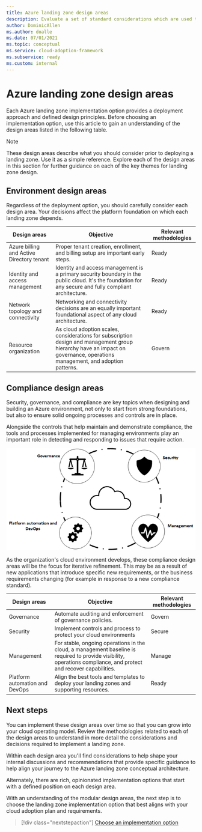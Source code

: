 ```yaml
---
title: Azure landing zone design areas
description: Evaluate a set of standard considerations which are used to define all Azure landing zones.
author: DominicAllen
ms.author: doalle
ms.date: 07/01/2021
ms.topic: conceptual
ms.service: cloud-adoption-framework
ms.subservice: ready
ms.custom: internal
---
```


<!-- TODO: Refactor terms: "design area", "well-architected" -->

# Azure landing zone design areas

Each Azure landing zone implementation option provides a deployment approach and defined design principles. Before choosing an implementation option, use this article to gain an understanding of the design areas listed in the following table.

> [!NOTE]
> These design areas describe what you should consider prior to deploying a landing zone. Use it as a simple reference. Explore each of the design areas in this section for further guidance on each of the key themes for landing zone design.

## Environment design areas

Regardless of the deployment option, you should carefully consider each design area. Your decisions affect the platform foundation on which each landing zone depends.

| Design areas | Objective | Relevant methodologies |
|--|--|--|
| Azure billing and Active Directory tenant | Proper tenant creation, enrollment, and billing setup are important early steps. | Ready |
| Identity and access management | Identity and access management is a primary security boundary in the public cloud. It's the foundation for any secure and fully compliant architecture. | Ready |
| Network topology and connectivity | Networking and connectivity decisions are an equally important foundational aspect of any cloud architecture. | Ready |
| Resource organization | As cloud adoption scales, considerations for subscription design and management group hierarchy have an impact on governance, operations management, and adoption patterns. | Govern |

## Compliance design areas

Security, governance, and compliance are key topics when designing and building an Azure environment, not only to start from strong foundations, but also to ensure solid ongoing processes and controls are in place. 

Alongside the controls that help maintain and demonstrate compliance, the tools and processes implemented for managing environments play an important role in detecting and responding to issues that require action.

![Compliance design areas](./design-area/media/compliance-design-areas.png)

As the organization's cloud environment develops, these compliance design areas will be the focus for iterative refinement. This may be as a result of new applications that introduce specific new requirements, or the business requirements changing (for example in response to a new compliance standard).

| Design areas | Objective | Relevant methodologies |
|--|--|--|
| Governance | Automate auditing and enforcement of governance policies. | Govern |
| Security | Implement controls and process to protect your cloud environments | Secure |
| Management | For stable, ongoing operations in the cloud, a management baseline is required to provide visibility, operations compliance, and protect and recover capabilities. | Manage |
| Platform automation and DevOps | Align the best tools and templates to deploy your landing zones and supporting resources. | Ready |


## Next steps

You can implement these design areas over time so that you can grow into your cloud operating model. Review the methodologies related to each of the design areas to understand in more detail the considerations and decisions required to implement a landing zone.

Within each design area you'll find considerations to help shape your internal discussions and recommendations that provide specific guidance to help align your journey to the Azure landing zone conceptual architecture.

Alternately, there are rich, opinionated implementation options that start with a defined position on each design area.

With an understanding of the modular design areas, the next step is to choose the landing zone implementation option that best aligns with your cloud adoption plan and requirements.

> [!div class="nextstepaction"]
> [Choose an implementation option](./implementation-options.md)

